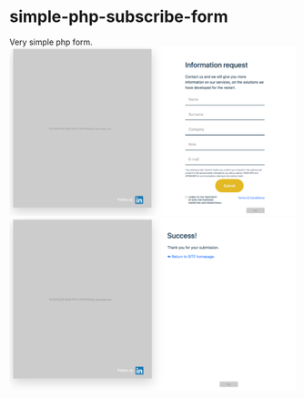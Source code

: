 # simple-php-subscribe-form
Very simple php form.
<img src="https://github.com/forafekt/simple-php-subscribe/blob/master/screenshots/form.png">
<img src="https://github.com/forafekt/simple-php-subscribe/blob/master/screenshots/success.png">
